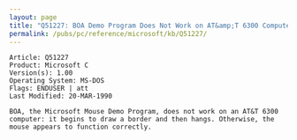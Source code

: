 ```yaml
---
layout: page
title: "Q51227: BOA Demo Program Does Not Work on AT&amp;T 6300 Computer"
permalink: /pubs/pc/reference/microsoft/kb/Q51227/
---
```


	Article: Q51227
	Product: Microsoft C
	Version(s): 1.00
	Operating System: MS-DOS
	Flags: ENDUSER | att
	Last Modified: 20-MAR-1990
	
	BOA, the Microsoft Mouse Demo Program, does not work on an AT&T 6300
	computer: it begins to draw a border and then hangs. Otherwise, the
	mouse appears to function correctly.
